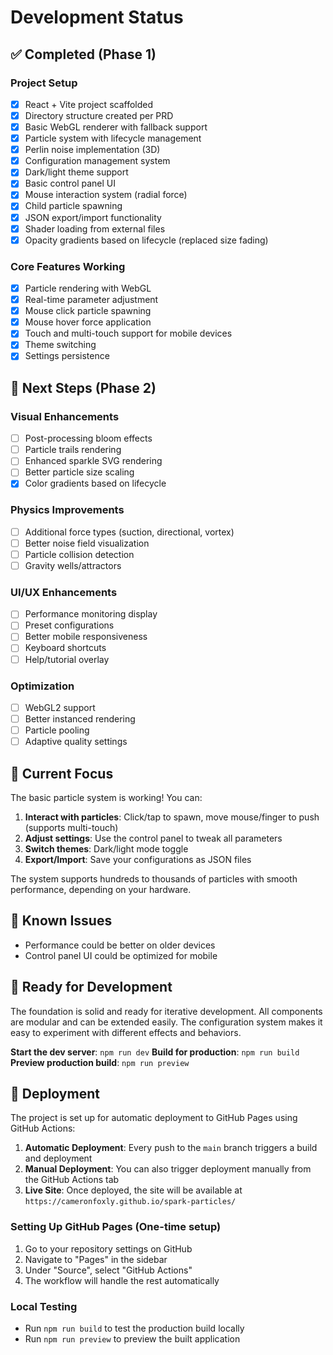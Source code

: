 # Development Status

## ✅ Completed (Phase 1)

### Project Setup
- [x] React + Vite project scaffolded
- [x] Directory structure created per PRD
- [x] Basic WebGL renderer with fallback support
- [x] Particle system with lifecycle management
- [x] Perlin noise implementation (3D)
- [x] Configuration management system
- [x] Dark/light theme support
- [x] Basic control panel UI
- [x] Mouse interaction system (radial force)
- [x] Child particle spawning
- [x] JSON export/import functionality
- [x] Shader loading from external files
- [x] Opacity gradients based on lifecycle (replaced size fading)

### Core Features Working
- [x] Particle rendering with WebGL
- [x] Real-time parameter adjustment
- [x] Mouse click particle spawning
- [x] Mouse hover force application
- [x] Touch and multi-touch support for mobile devices
- [x] Theme switching
- [x] Settings persistence

## 🚧 Next Steps (Phase 2)

### Visual Enhancements
- [ ] Post-processing bloom effects
- [ ] Particle trails rendering
- [ ] Enhanced sparkle SVG rendering
- [ ] Better particle size scaling
- [x] Color gradients based on lifecycle

### Physics Improvements
- [ ] Additional force types (suction, directional, vortex)
- [ ] Better noise field visualization
- [ ] Particle collision detection
- [ ] Gravity wells/attractors

### UI/UX Enhancements
- [ ] Performance monitoring display
- [ ] Preset configurations
- [ ] Better mobile responsiveness
- [ ] Keyboard shortcuts
- [ ] Help/tutorial overlay

### Optimization
- [ ] WebGL2 support
- [ ] Better instanced rendering
- [ ] Particle pooling
- [ ] Adaptive quality settings

## 🎯 Current Focus

The basic particle system is working! You can:

1. **Interact with particles**: Click/tap to spawn, move mouse/finger to push (supports multi-touch)
2. **Adjust settings**: Use the control panel to tweak all parameters
3. **Switch themes**: Dark/light mode toggle
4. **Export/Import**: Save your configurations as JSON files

The system supports hundreds to thousands of particles with smooth performance, depending on your hardware.

## 🐛 Known Issues

- Performance could be better on older devices
- Control panel UI could be optimized for mobile

## 🚀 Ready for Development

The foundation is solid and ready for iterative development. All components are modular and can be extended easily. The configuration system makes it easy to experiment with different effects and behaviors.

**Start the dev server**: `npm run dev`
**Build for production**: `npm run build`
**Preview production build**: `npm run preview`

## 🚀 Deployment

The project is set up for automatic deployment to GitHub Pages using GitHub Actions:

1. **Automatic Deployment**: Every push to the `main` branch triggers a build and deployment
2. **Manual Deployment**: You can also trigger deployment manually from the GitHub Actions tab
3. **Live Site**: Once deployed, the site will be available at `https://cameronfoxly.github.io/spark-particles/`

### Setting Up GitHub Pages (One-time setup)

1. Go to your repository settings on GitHub
2. Navigate to "Pages" in the sidebar
3. Under "Source", select "GitHub Actions"
4. The workflow will handle the rest automatically

### Local Testing
- Run `npm run build` to test the production build locally
- Run `npm run preview` to preview the built application

